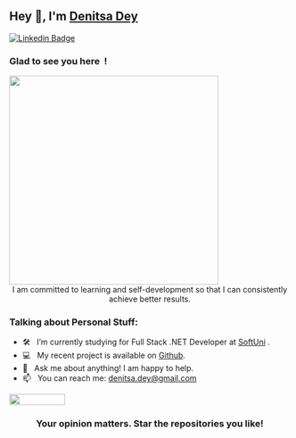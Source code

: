 
## Hey 👋, I'm [Denitsa Dey](https://github.com/DenitsaDey/)


[![Linkedin Badge](https://img.shields.io/badge/-LinkedIn-0e76a8?style=flat-square&logo=Linkedin&logoColor=white)](https://linkedin.com/in/denitsa-dey)


### Glad to see you here&nbsp; !



<img align="center" width="375" alt=""  src="https://media.giphy.com/media/L1R1tvI9svkIWwpVYr/giphy.gif">
<div align="center">
I am committed to learning and self-development so that I can consistently achieve better results.
</div>



### Talking about Personal Stuff:

- 🛠 &nbsp; I’m currently studying for Full Stack .NET Developer at [SoftUni](https://softuni.bg/) .
- 💻 &nbsp; My recent project is available on [Github](https://github.com/DenitsaDey/My-Projects).
- 💬 &nbsp; Ask me about anything! I am happy to help.
- 📫 &nbsp; You can reach me: denitsa.dey@gmail.com

<img width="100" height="20" src="https://visitor-badge.glitch.me/badge?page_id=DenitsaDey&color=#FFB0A1">


<div align="center">

### Your opinion matters. Star the repositories you like!

</div>
